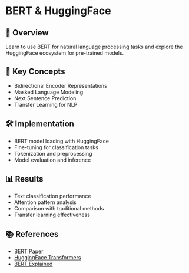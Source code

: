 # BERT & HuggingFace

## 📌 Overview
Learn to use BERT for natural language processing tasks and explore the HuggingFace ecosystem for pre-trained models.

## 🧠 Key Concepts
- Bidirectional Encoder Representations
- Masked Language Modeling
- Next Sentence Prediction
- Transfer Learning for NLP

## 🛠️ Implementation
- BERT model loading with HuggingFace
- Fine-tuning for classification tasks
- Tokenization and preprocessing
- Model evaluation and inference

## 📊 Results
- Text classification performance
- Attention pattern analysis
- Comparison with traditional methods
- Transfer learning effectiveness

## 📚 References
- [BERT Paper](https://arxiv.org/abs/1810.04805)
- [HuggingFace Transformers](https://huggingface.co/docs/transformers/index)
- [BERT Explained](https://towardsdatascience.com/bert-explained-state-of-the-art-language-model-for-nlp-f8b21a9b6270) 